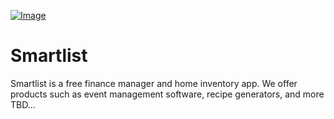 [![Image](https://i.ibb.co/PZr6Gdn/save-money-by-keeping-track-of-what-you-have-at-home-1.png)](https://smartlist.ga)
# Smartlist
Smartlist is a free finance manager and home inventory app. We offer products such as event management software, recipe generators, and more TBD...
